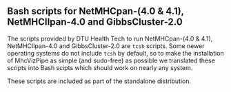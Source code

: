 ## Bash scripts for NetMHCpan-(4.0 & 4.1), NetMHCIIpan-4.0 and GibbsCluster-2.0

The scripts provided by DTU Health Tech to run NetMHCpan-(4.0 & 4.1), NetMHCIIpan-4.0 and GibbsCluster-2.0 are
`tcsh` scripts. Some newer operating systems do not include `tcsh` by default, so to make the installation of 
MhcVizPipe as simple (and sudo-free) as possible we translated these scripts into Bash scipts which should work on
nearly any system. 

These scripts are included as part of the standalone distribution.